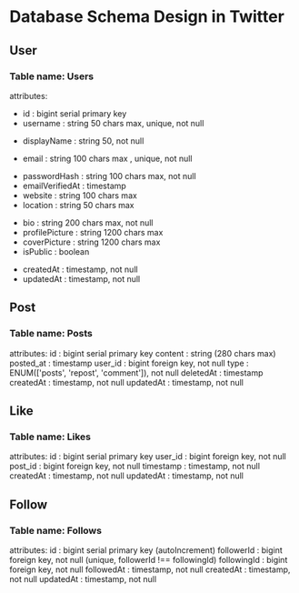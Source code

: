 # **Database Schema Design in Twitter**

## User
### Table name: Users
  attributes: 
* id : bigint serial primary key 
* username : string 50 chars max, unique, not null
+ displayName : string 50, not null
- email : string 100 chars max , unique, not null
+ passwordHash : string 100 chars max, not null
+ emailVerifiedAt : timestamp
+ website : string 100 chars max
+ location : string 50 chars max
- bio : string 200 chars max, not null
- profilePicture : string 1200 chars max
- coverPicture : string 1200 chars max
- isPublic : boolean
* createdAt : timestamp, not null
* updatedAt : timestamp, not null

## Post
### Table name: Posts
  attributes:
    id : bigint serial primary key
    content : string (280 chars max)
    posted_at : timestamp
    user_id : bigint foreign key, not null
    type : ENUM(['posts', 'repost', 'comment']), not null
    deletedAt : timestamp
    createdAt : timestamp, not null
    updatedAt : timestamp, not null

## Like
### Table name: Likes
  attributes:
    id : bigint serial primary key
    user_id : bigint foreign key, not null
    post_id : bigint foreign key, not null
    timestamp : timestamp, not null
    createdAt : timestamp, not null
    updatedAt : timestamp, not null

## Follow
### Table name: Follows
  attributes:
    id :  bigint serial primary key (autoIncrement)
    followerId :  bigint foreign key, not null (unique, followerId !== followingId)
    followingId :  bigint foreign key, not null
    followedAt : timestamp, not null
    createdAt : timestamp, not null
    updatedAt : timestamp, not null
    
